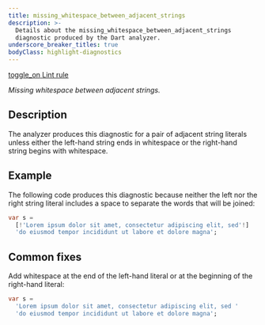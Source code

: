 ```yaml
---
title: missing_whitespace_between_adjacent_strings
description: >-
  Details about the missing_whitespace_between_adjacent_strings
  diagnostic produced by the Dart analyzer.
underscore_breaker_titles: true
bodyClass: highlight-diagnostics
---
```


<div class="tags">
  <a class="tag-label"
      href="/tools/linter-rules/missing_whitespace_between_adjacent_strings"
      title="Learn about the lint rule that enables this diagnostic."
      aria-label="Learn about the lint rule that enables this diagnostic."
      target="_blank">
    <span class="material-symbols" aria-hidden="true">toggle_on</span>
    <span>Lint rule</span>
  </a>
</div>

_Missing whitespace between adjacent strings._

## Description

The analyzer produces this diagnostic for a pair of adjacent string
literals unless either the left-hand string ends in whitespace or the
right-hand string begins with whitespace.

## Example

The following code produces this diagnostic because neither the left nor
the right string literal includes a space to separate the words that will
be joined:

```dart
var s =
  [!'Lorem ipsum dolor sit amet, consectetur adipiscing elit, sed'!]
  'do eiusmod tempor incididunt ut labore et dolore magna';
```

## Common fixes

Add whitespace at the end of the left-hand literal or at the beginning of
the right-hand literal:

```dart
var s =
  'Lorem ipsum dolor sit amet, consectetur adipiscing elit, sed '
  'do eiusmod tempor incididunt ut labore et dolore magna';
```
